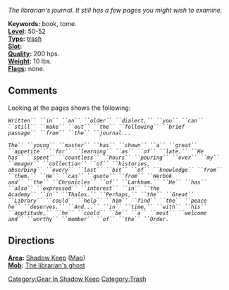 *The librarian's journal. It still has a few pages you might wish to
examine.*

**Keywords:** book, tome.  
**[Level](Object_Level "wikilink"):** 50-52  
**[Type](:Category:Object_Types "wikilink"):**
[trash](:Category:Trash "wikilink")  
**[Slot](Object_Slots "wikilink"):** <held>  
**[Quality](Object_Quality "wikilink"):** 200 hps.  
**[Weight](Object_Weight "wikilink"):** 10 lbs.  
**[Flags](:Category:Object_Flags "wikilink"):** none.

## Comments

Looking at the pages shows the following:

*`Written`` ``in`` ``an`` ``older`` ``dialect,`` ``you`` ``can`` ``still`` ``make`` ``out`` ``the`` ``following`` ``brief`*  
*`passage`` ``from`` ``the`` ``journal...`*  
  
*`The`` ``young`` ``master`` ``has`` ``shown`` ``a`` ``great`` ``appetite`` ``for`` ``learning`` ``as`` ``of`` ``late.`` ``He`*  
*`has`` ``spent`` ``countless`` ``hours`` ``pouring`` ``over`` ``my`` ``meager`` ``collection`` ``of`` ``histories,`*  
*`absorbing`` ``every`` ``last`` ``bit`` ``of`` ``knowledge`` ``from`` ``them.`` ``He`` ``can`` ``quote`` ``from`` ``Herbok`*  
*`and`` ``the`` ``Chronicles`` ``of`` ``Larkham.`` ``He`` ``has`` ``also`` ``expressed`` ``interest`` ``in`` ``the`*  
*`Academy`` ``in`` ``Thalos.`` ``Perhaps,`` ``the`` ``Great`` ``Library`` ``could`` ``help`` ``him`` ``find`` ``the`` ``peace`*  
*`he`` ``deserves.`` ``And...`` ``in`` ``time,`` ``with`` ``his`` ``apptitude,`` ``he`` ``could`` ``be`` ``a`` ``most`` ``welcome`*  
*`and`` ``worthy`` ``member`` ``of`` ``the`` ``Order.`*

## Directions

**[Area](:Category:Areas "wikilink"):** [Shadow
Keep](:Category:Shadow_Keep "wikilink")
([Map](Shadow_Keep_Map "wikilink"))  
**[Mob](:Category:Mobs "wikilink"):** [The librarian's
ghost](Librarian's_Ghost "wikilink")

[Category:Gear In Shadow Keep](Category:Gear_In_Shadow_Keep "wikilink")
[Category:Trash](Category:Trash "wikilink")
